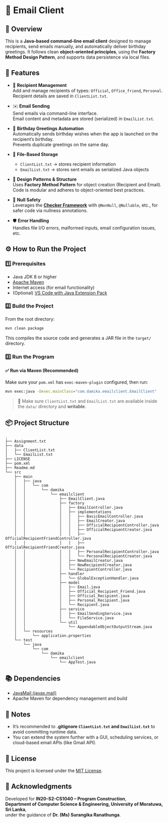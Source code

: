 # 📧 Email Client

## 🧾 Overview
This is a **Java-based command-line email client** designed to manage recipients, send emails manually, and automatically deliver birthday greetings. It follows clean **object-oriented principles**, using the **Factory Method Design Pattern**, and supports data persistence via local files.



## 🚀 Features

- 👥 **Recipient Management**  
  Add and manage recipients of types: `Official`, `Office_friend`, `Personal`.  
  Recipient details are saved in `ClientList.txt`.

- ✉️ **Email Sending**  
  Send emails via command-line interface.  
  Email content and metadata are stored (serialized) in `EmailList.txt`.

- 🎂 **Birthday Greetings Automation**  
  Automatically sends birthday wishes when the app is launched on the recipient’s birthday.  
  Prevents duplicate greetings on the same day.

- 💾 **File-Based Storage**  
  - `ClientList.txt` → stores recipient information  
  - `EmailList.txt` → stores sent emails as serialized Java objects

- 🧱 **Design Patterns & Structure**  
  Uses **Factory Method Pattern** for object creation (Recipient and Email).  
  Code is modular and adheres to object-oriented best practices.

- 🦺 **Null Safety**  
  Leverages the [**Checker Framework**](https://checkerframework.org/manual) with `@NonNull`, `@Nullable`, etc., for safer code via nullness annotations.

- 🛡️ **Error Handling**  
  Handles file I/O errors, malformed inputs, email configuration issues, etc.



## ⚙️ How to Run the Project

### 1️⃣ Prerequisites

- Java JDK 8 or higher  
- [Apache Maven](https://maven.apache.org/)  
- Internet access (for email functionality) 
- (Optional) [VS Code with Java Extension Pack](https://marketplace.visualstudio.com/items?itemName=vscjava.vscode-java-pack)



### 2️⃣ Build the Project

From the root directory:

```bash
mvn clean package
```

This compiles the source code and generates a JAR file in the `target/` directory.



### 3️⃣ Run the Program

#### ✅ Run via Maven (Recommended)

Make sure your `pom.xml` has `exec-maven-plugin` configured, then run:

```bash
mvn exec:java -Dexec.mainClass="com.damika.emailclient.EmailClient"
```

> 📁 Make sure `ClientList.txt` and `EmailList.txt` are available inside the `data/` directory and **writable**.



## 📦 Project Structure

```
.
├── Assignment.txt
├── data
│   ├── ClientList.txt
│   └── EmailList.txt
├── LICENSE
├── pom.xml
├── Readme.md
└── src
    ├── main
    │   ├── java
    │   │   └── com
    │   │       └── damika
    │   │           └── emailclient
    │   │               ├── EmailClient.java
    │   │               ├── factory
    │   │               │   ├── EmailController.java
    │   │               │   ├── implementations
    │   │               │   │   ├── BasicEmailController.java
    │   │               │   │   ├── EmailCreator.java
    │   │               │   │   ├── OfficialRecipientController.java
    │   │               │   │   ├── OfficialRecipientCreator.java
    │   │               │   │   ├── OfficialRecipientFriendController.java
    │   │               │   │   ├── OfficialRecipientFriendCreator.java
    │   │               │   │   ├── PersonalRecipientController.java
    │   │               │   │   └── PersonalRecipientCreator.java
    │   │               │   ├── NewEmailCreator.java
    │   │               │   ├── NewRecipientCreator.java
    │   │               │   └── RecipientController.java
    │   │               ├── handler
    │   │               │   └── GlobalExceptionHandler.java
    │   │               ├── model
    │   │               │   ├── Email.java
    │   │               │   ├── Official_Recipient_Friend.java
    │   │               │   ├── Official_Recipient.java
    │   │               │   ├── Personal_Recipient.java
    │   │               │   └── Recipient.java
    │   │               ├── service
    │   │               │   ├── EmailSendingService.java
    │   │               │   └── FileService.java
    │   │               └── util
    │   │                   └── AppendableObjectOutputStream.java
    │   └── resources
    │       └── application.properties
    └── test
        └── java
            └── com
                └── damika
                    └── emailclient
                        └── AppTest.java
```



## 📚 Dependencies

- [JavaMail (javax.mail)](https://javaee.github.io/javamail/)
- Apache Maven for dependency management and build



## 📝 Notes

- It’s recommended to **.gitignore `ClientList.txt` and `EmailList.txt`** to avoid committing runtime data.
- You can extend the system further with a GUI, scheduling services, or cloud-based email APIs (like Gmail API).



## 🪪 License

This project is licensed under the [MIT License](LICENSE).



## 🙏 Acknowledgments

Developed for **IN20-S2-CS1040 – Program Construction**,  
**Department of Computer Science & Engineering, University of Moratuwa, Sri Lanka**,  
under the guidance of **Dr. (Ms) Surangika Ranathunga**.